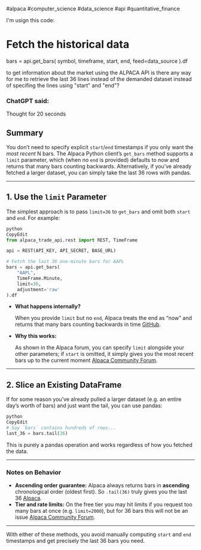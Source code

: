 #alpaca #computer_science #data_science #api #quantitative_finance 

I'm usign this code:

# Fetch the historical data

bars = api.get_bars( symbol, timeframe, start, end, feed=data_source ).df

to get information about the market using the ALPACA API is there any way for me to retrieve the last 36 lines instead of the demanded dataset instead of specifing the lines using "start" and "end"?

### ChatGPT said:

Thought for 20 seconds

## Summary

You don’t need to specify explicit `start`/`end` timestamps if you only want the _most recent_ N bars. The Alpaca Python client’s `get_bars` method supports a `limit` parameter, which (when no `end` is provided) defaults to _now_ and returns that many bars counting backwards. Alternatively, if you’ve already fetched a larger dataset, you can simply take the last 36 rows with pandas.

---

## 1. Use the `limit` Parameter

The simplest approach is to pass `limit=36` to `get_bars` and omit both `start` and `end`. For example:

```python
python
CopyEdit
from alpaca_trade_api.rest import REST, TimeFrame

api = REST(API_KEY, API_SECRET, BASE_URL)

# Fetch the last 36 one-minute bars for AAPL
bars = api.get_bars(
    "AAPL",
    TimeFrame.Minute,
    limit=36,
    adjustment='raw'
).df

```

- **What happens internally?**
    
    When you provide `limit` but no `end`, Alpaca treats the end as “now” and returns that many bars counting backwards in time [GitHub](https://github.com/alpacahq/alpaca-trade-api-python/pull/519?utm_source=chatgpt.com).
    
- **Why this works:**
    
    As shown in the Alpaca forum, you can specify `limit` alongside your other parameters; if `start` is omitted, it simply gives you the most recent bars up to the current moment [Alpaca Community Forum](https://forum.alpaca.markets/t/python-api-get-bars-limitations/9897?utm_source=chatgpt.com).
    

---

## 2. Slice an Existing DataFrame

If for some reason you’ve already pulled a larger dataset (e.g. an entire day’s worth of bars) and just want the tail, you can use pandas:

```python
python
CopyEdit
# Say `bars` contains hundreds of rows...
last_36 = bars.tail(36)

```

This is purely a pandas operation and works regardless of how you fetched the data.

---

### Notes on Behavior

- **Ascending order guarantee:** Alpaca always returns bars in **ascending** chronological order (oldest first). So `.tail(36)` truly gives you the last 36 [Alpaca](https://alpaca.markets/deprecated/docs/api-documentation/api-v2/market-data/alpaca-data-api-v1/bars/?utm_source=chatgpt.com).
- **Tier and rate limits:** On the free tier you may hit limits if you request too many bars at once (e.g. `limit=2000`), but for 36 bars this will not be an issue [Alpaca Community Forum](https://forum.alpaca.markets/t/get-bars-per-minute-only-return-724-bars/10282?utm_source=chatgpt.com).

---

With either of these methods, you avoid manually computing `start` and `end` timestamps and get precisely the last 36 bars you need.